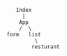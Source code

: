 
           Index 
             |
            App
            /  \
        form   list
                 \
                resturant